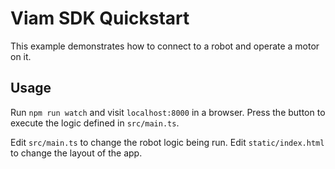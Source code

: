 # Viam SDK Quickstart

This example demonstrates how to connect to a robot and operate a motor on it.

## Usage

Run `npm run watch` and visit `localhost:8000` in a browser. Press the button to execute the logic defined in `src/main.ts`.

Edit `src/main.ts` to change the robot logic being run. Edit `static/index.html` to change the layout of the app.
